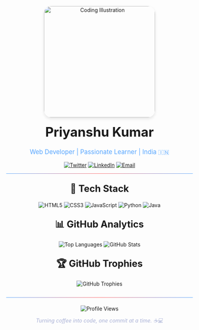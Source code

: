 <div align="center">
  <img src="https://imgs.search.brave.com/Fvq876cowqG8Vu0Q91A7tP4bC4qbdISgZv3eS4_8_eQ/rs:fit:860:0:0/g:ce/aHR0cHM6Ly9pbWFn/ZXMudW5zcGxhc2gu/Y29tL3Bob3RvLTE1/NTUwNjY5MzEtNDM2/NWQxNGJhYjhjP3E9/ODAmdz0xMDAwJmF1/dG89Zm9ybWF0JmZp/dD1jcm9wJml4bGli/PXJiLTQuMC4zJml4/aWQ9TTN3eE1qQTNm/REI4TUh4elpXRnlZ/Mmg4T0h4OFkyOWta/WHhsYm53d2ZId3dm/SHg4TUE9PQ" width="300" alt="Coding Illustration" style="border-radius: 20px; box-shadow: 0 4px 8px rgba(0, 0, 0, 0.1);" />

  <h1 style="font-size: 2.5em; margin-top: 0.5em;">Priyanshu Kumar</h1>
  
  <p style="font-size: 1.2em; color: #58a6ff;">
    Web Developer | Passionate Learner | India 🇮🇳
  </p>

  <div style="margin: 1em 0;">
    <a href="https://x.com/PriyanshTiwary" target="_blank"><img src="https://img.shields.io/badge/Twitter-1DA1F2?style=for-the-badge&logo=twitter&logoColor=white" alt="Twitter" /></a>
    <a href="https://www.linkedin.com/in/priyanshu-kumar-358993219/" target="_blank"><img src="https://img.shields.io/badge/LinkedIn-0A66C2?style=for-the-badge&logo=linkedin&logoColor=white" alt="LinkedIn" /></a>
    <a href="mailto:priyanshutiwary711@gmail.com"><img src="https://img.shields.io/badge/Email-EA4335?style=for-the-badge&logo=gmail&logoColor=white" alt="Email" /></a>
  </div>
</div>

<hr style="border: none; height: 1px; background: linear-gradient(to right, #58a6ff, #ff6b6b, #58a6ff);">

<h2 align="center" style="font-size: 1.8em; margin-top: 1em;">🚀 Tech Stack</h2>

<div align="center">

![HTML5](https://img.shields.io/badge/HTML5-E34F26?style=for-the-badge&logo=html5&logoColor=white)
![CSS3](https://img.shields.io/badge/CSS3-1572B6?style=for-the-badge&logo=css3&logoColor=white)
![JavaScript](https://img.shields.io/badge/JavaScript-F7DF1E?style=for-the-badge&logo=javascript&logoColor=black)
![Python](https://img.shields.io/badge/Python-3776AB?style=for-the-badge&logo=python&logoColor=white)
![Java](https://img.shields.io/badge/Java-ED8B00?style=for-the-badge&logo=java&logoColor=white)

</div>

<h2 align="center" style="font-size: 1.8em; margin-top: 1em;">📊 GitHub Analytics</h2>

<div align="center">
  <img src="https://github-readme-stats.vercel.app/api/top-langs/?username=priyanshutiwary&layout=compact&theme=tokyonight&hide_border=true&bg_color=1A1B27&title_color=58a6ff&icon_color=ff6b6b&text_color=a9b1d6" alt="Top Languages" />
  
  <img src="https://github-readme-stats.vercel.app/api?username=priyanshutiwary&show_icons=true&theme=tokyonight&hide_border=true&bg_color=1A1B27&title_color=58a6ff&icon_color=ff6b6b&text_color=a9b1d6" alt="GitHub Stats" />
</div>

<h2 align="center" style="font-size: 1.8em; margin-top: 1em;">🏆 GitHub Trophies</h2>

<div align="center">
  <img src="https://github-profile-trophy.vercel.app/?username=priyanshutiwary&theme=nord&no-frame=true&margin-w=10&column=4" alt="GitHub Trophies" />
</div>

<hr style="border: none; height: 1px; background: linear-gradient(to right, #58a6ff, #ff6b6b, #58a6ff); margin-top: 2em;">

<div align="center" style="margin-top: 1.5em;">
  <img src="https://komarev.com/ghpvc/?username=priyanshutiwary&style=for-the-badge&color=58a6ff" alt="Profile Views" />
</div>

<p align="center" style="font-style: italic; color: #a9b1d6; margin-top: 1em;">
  Turning coffee into code, one commit at a time. ☕💻
</p>
